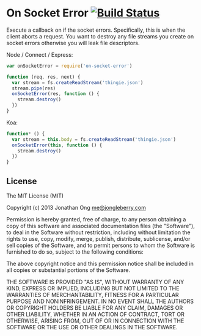 # On Socket Error [![Build Status](https://travis-ci.org/expressjs/on-socket-error.png)](https://travis-ci.org/expressjs/on-socket-error)

Execute a callback on if the socket errors. Specifically, this is when the client aborts a request. You want to destroy any file streams you create on socket errors otherwise you will leak file descriptors.

Node / Connect / Express:

```js
var onSocketError = require('on-socket-error')

function (req, res, next) {
  var stream = fs.createReadStream('thingie.json')
  stream.pipe(res)
  onSocketError(res, function () {
    stream.destroy()
  })
}
```

Koa:

```js
function* () {
  var stream = this.body = fs.createReadStream('thingie.json')
  onSocketError(this, function () {
    stream.destroy()
  })
}
```

## License

The MIT License (MIT)

Copyright (c) 2013 Jonathan Ong me@jongleberry.com

Permission is hereby granted, free of charge, to any person obtaining a copy
of this software and associated documentation files (the "Software"), to deal
in the Software without restriction, including without limitation the rights
to use, copy, modify, merge, publish, distribute, sublicense, and/or sell
copies of the Software, and to permit persons to whom the Software is
furnished to do so, subject to the following conditions:

The above copyright notice and this permission notice shall be included in
all copies or substantial portions of the Software.

THE SOFTWARE IS PROVIDED "AS IS", WITHOUT WARRANTY OF ANY KIND, EXPRESS OR
IMPLIED, INCLUDING BUT NOT LIMITED TO THE WARRANTIES OF MERCHANTABILITY,
FITNESS FOR A PARTICULAR PURPOSE AND NONINFRINGEMENT. IN NO EVENT SHALL THE
AUTHORS OR COPYRIGHT HOLDERS BE LIABLE FOR ANY CLAIM, DAMAGES OR OTHER
LIABILITY, WHETHER IN AN ACTION OF CONTRACT, TORT OR OTHERWISE, ARISING FROM,
OUT OF OR IN CONNECTION WITH THE SOFTWARE OR THE USE OR OTHER DEALINGS IN
THE SOFTWARE.